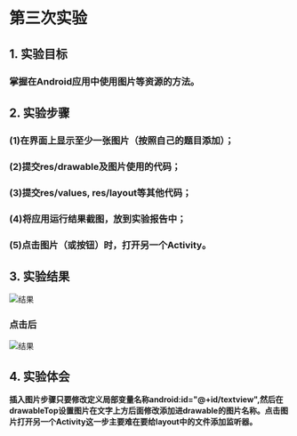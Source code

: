 # 第三次实验 

## 1. 实验目标
### 掌握在Android应用中使用图片等资源的方法。
## 2. 实验步骤
### (1)在界面上显示至少一张图片（按照自己的题目添加）；
### (2)提交res/drawable及图片使用的代码；
### (3)提交res/values, res/layout等其他代码；
### (4)将应用运行结果截图，放到实验报告中；
### (5)点击图片（或按钮）时，打开另一个Activity。


## 3. 实验结果

![结果](https://github.com/SurvivorC/android-labs-2018/blob/master/soft1614080902406/e3.png)
### 点击后
![结果](https://github.com/SurvivorC/android-labs-2018/blob/master/soft1614080902406/e3-1.png)
## 4. 实验体会

**插入图片步骤只要修改定义局部变量名称android:id="@+id/textview",然后在drawableTop设置图片在文字上方后面修改添加进drawable的图片名称。点击图片打开另一个Activity这一步主要难在要给layout中的文件添加监听器。**
